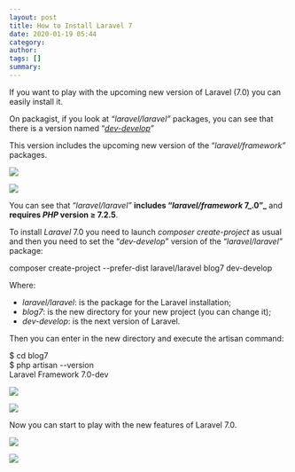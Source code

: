 ```yaml
---
layout: post
title: How to Install Laravel 7
date: 2020-01-19 05:44
category: 
author: 
tags: []
summary: 
---
```


If you want to play with the upcoming new version of Laravel (7.0) you can easily install it.

On packagist, if you look at  _“laravel/laravel”_  packages, you can see that there is a version named “[_dev-develop_](https://packagist.org/packages/laravel/laravel#dev-develop)_”_

This version includes the upcoming new version of the “_laravel/framework”_  packages.

![](https://miro.medium.com/max/60/1*h0-2Y948hquThEtRv8dPLg.png?q=20)

![](https://miro.medium.com/max/1742/1*h0-2Y948hquThEtRv8dPLg.png)

You can see that “_laravel/laravel”_  **includes “_laravel/framework_  7_.0”_**  and  **requires  _PHP_  version ≥ 7.2.5**.

To install  _Laravel_  7.0 you need to launch  _composer create-project_  as usual and then you need to set the “_dev-develop_” version of the “_laravel/laravel”_  package:

composer create-project --prefer-dist laravel/laravel blog7 dev-develop

Where:

-   _laravel/laravel_: is the package for the Laravel installation;
-   _blog7_: is the new directory for your new project (you can change it);
-   _dev-develop_: is the next version of Laravel.

Then you can enter in the new directory and execute the artisan command:

$ cd blog7  
$ php artisan --version  
Laravel Framework 7.0-dev

![](https://miro.medium.com/max/60/1*Og82gqseHr-c4afzKhFNlA.png?q=20)

![](https://miro.medium.com/max/738/1*Og82gqseHr-c4afzKhFNlA.png)

Now you can start to play with the new features of Laravel 7.0.

![](https://miro.medium.com/max/60/1*GfmHsC_I5egGyPx1lvXR9Q.png?q=20)

![](https://miro.medium.com/max/1772/1*GfmHsC_I5egGyPx1lvXR9Q.png)

